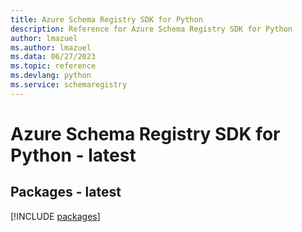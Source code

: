 ```yaml
---
title: Azure Schema Registry SDK for Python
description: Reference for Azure Schema Registry SDK for Python
author: lmazuel
ms.author: lmazuel
ms.data: 06/27/2023
ms.topic: reference
ms.devlang: python
ms.service: schemaregistry
---
```

# Azure Schema Registry SDK for Python - latest
## Packages - latest
[!INCLUDE [packages](schema-registry-index.md)]